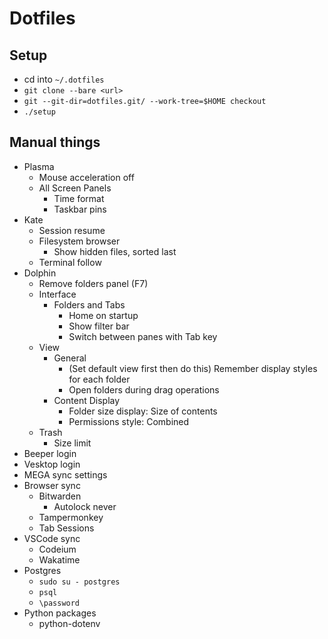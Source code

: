 # Dotfiles

## Setup
- cd into `~/.dotfiles`
- `git clone --bare <url>`
- `git --git-dir=dotfiles.git/ --work-tree=$HOME checkout`
- `./setup`

## Manual things
- Plasma
  - Mouse acceleration off
  - All Screen Panels
    - Time format
    - Taskbar pins
- Kate
  - Session resume
  - Filesystem browser
    - Show hidden files, sorted last
  - Terminal follow
- Dolphin
  - Remove folders panel (F7)
  - Interface
    - Folders and Tabs
      - Home on startup
      - Show filter bar
      - Switch between panes with Tab key
  - View
    - General
      - (Set default view first then do this) Remember display styles for each folder
      - Open folders during drag operations
    - Content Display
      - Folder size display: Size of contents
      - Permissions style: Combined
  - Trash
    - Size limit
- Beeper login
- Vesktop login
- MEGA sync settings
- Browser sync
  - Bitwarden
    - Autolock never
  - Tampermonkey
  - Tab Sessions
- VSCode sync
  - Codeium
  - Wakatime
- Postgres
  - `sudo su - postgres`
  - `psql`
  - `\password`
- Python packages
  - python-dotenv
